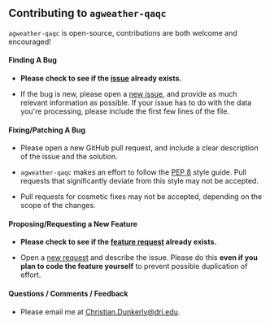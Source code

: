 ## Contributing to ``agweather-qaqc``

``agweather-qaqc`` is open-source, contributions are both welcome and encouraged!

#### **Finding A Bug**

* **Please check to see if the [issue](https://github.com/WSWUP/agweather-qaqc/issues) already exists.**

* If the bug is new, please open a [new issue](https://github.com/WSWUP/agweather-qaqc/issues/new/choose), and provide as much relevant information as possible. If your issue has to do with the data you're processing, please include the first few lines of the file.

#### **Fixing/Patching A Bug**

* Please open a new GitHub pull request, and include a clear description of the issue and the solution.

* ``agweather-qaqc`` makes an effort to follow the [PEP 8](https://peps.python.org/pep-0008/) style guide. Pull requests that significantly deviate from this style may not be accepted.

* Pull requests for cosmetic fixes may not be accepted, depending on the scope of the changes.

#### **Proposing/Requesting a New Feature**

* **Please check to see if the [feature request](https://github.com/WSWUP/agweather-qaqc/issues) already exists.**

* Open a [new request](https://github.com/WSWUP/agweather-qaqc/issues/new/choose) and describe the issue. Please do this **even if you plan to code the feature yourself** to prevent possible duplication of effort.
  
#### Questions / Comments / Feedback
* Please email me at Christian.Dunkerly@dri.edu.
